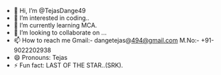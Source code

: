 - 👋 Hi, I’m @TejasDange49
- 👀 I’m interested in coding..
- 🌱 I’m currently learning MCA.
- 💞️ I’m looking to collaborate on ...
- 📫 How to reach me
  Gmail:- dangetejas@494@gmail.com
  M.No:- +91-9022202938
- 😄 Pronouns: Tejas
- ⚡ Fun fact: LAST OF THE STAR..(SRK).

<!---
TejasDange49/TejasDange49 is a ✨ special ✨ repository because its `README.md` (this file) appears on your GitHub profile.
You can click the Preview link to take a look at your changes.
--->
